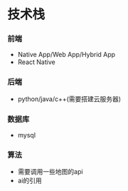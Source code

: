 # 技术栈

### 前端
- Native App/Web App/Hybrid App
- React Native
### 后端
- python/java/c++(需要搭建云服务器)
### 数据库
- mysql
### 算法
- 需要调用一些地图的api
- ai的引用